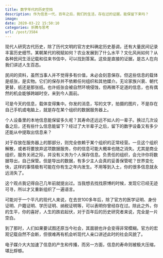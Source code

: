 ```yaml
---
title: 数字年代的历史空挡
description: 作为信息一代，百年之后，我们的生活，存在过的证据，能保留下来吗？
image: 
date: 2020-03-22 15:50:10
categories: 折腾与思考
url: /post/3584
---
```


现代人研究古代历史，除了历代文明的官方史料确定历史基调，还有大量民间记录丰富历史细节。某朝某代的税赋如何？农业发展到了什么水平？文化风尚如何？从各种民间生活记载和往来书信中，可以找到答案。这些是直接的证据，是古人在向我们讲述人生百态。

民间的资料，虽然当事人并不觉得多有价值，未必会刻意保存。但这些信息的载体是纸张，是实物。它们的保存并不依赖任何组织和其他媒介。无论家族兴衰、朝代更替，纸还是那张纸。也许纸张会被自然环境侵蚀，但再微不足道的信息，也有偶然的机会能够跨越时空，来到今人面前。

可是今天的信息，载体变得集中。你发的消息，写的文字，拍摄的图片，不是存在自己手机或电脑上，就是存在某个组织的数据服务器上。

个人设备里的本地信息能保留多久呢？其寿命还远远不如人的一辈子。换过几次设备之后，还有些什么信息能留下？经过了大半辈子之后，留下的数字设备又有多少还能从中提取出信息来？

对于存放在服务器上的那部分，则完全依赖于某个组织的正常经营。一旦这个组织解散，或者将要放弃这项数据服务，你的信息可能大概率也随之消失。尤其是商业组织，服务关闭之际，并没有义务为个人保存信息。负责任的组织，会允许你将数据导出，自己保管。但是导出的数据，有多少主人会真的妥善保管呢？世界变化快，这样的事情极有可能在你有生之年内发生。不用等到入土，你的很多信息就永远消失了。

这个观点我记得自己几年前就提出过。当我想去找找原博的时候，发现它已经无迹可寻，所以才又重新组织了一遍语言。

可能对于一个平凡的现代人来说，在去世100多年后，除了官方的医学证明、身份证明、户籍证明、学历证明、纳税证明等，可以表明你曾经存在过。除此之外，你的生平，你的喜好，人生的跌宕起伏，对于百年后的历史研究者来说，完全是一片空白。

到了那时，人们如果要试图还原当今社会，其面貌也许会变得非常模糊。官方的宏观记载自然不会断，但很难再有机会听现代人亲口讲述此时的社会风貌了。

电子媒介大大加速了信息的产生和传播，而另一方面，信息的寿命则被极大压缩，堪比蜉蝣。